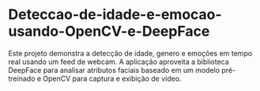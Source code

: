 # Deteccao-de-idade-e-emocao-usando-OpenCV-e-DeepFace
Este projeto demonstra a detecção de idade, genero e emoções em tempo real usando um feed de webcam. A aplicação aproveita a biblioteca DeepFace para analisar atributos faciais baseado em um modelo pré-treinado e OpenCV para captura e exibição de vídeo.
